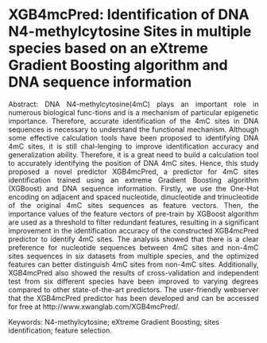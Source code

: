 # XGB4mcPred: Identification of DNA N4-methylcytosine Sites in multiple species based on an eXtreme Gradient Boosting algorithm and DNA sequence information

<p align="justify"><a>Abstract:</a> DNA N4-methylcytosine(4mC) plays an important role in numerous biological func-tions and is a mechanism of particular epigenetic importance. Therefore, accurate identification of the 4mC sites in DNA sequences is necessary to understand the functional mechanism. Although some effective calculation tools have been proposed to identifying DNA 4mC sites, it is still chal-lenging to improve identification accuracy and generalization ability. Therefore, it is a great need to build a calculation tool to accurately identifying the position of DNA 4mC sites. Hence, this study proposed a novel predictor XGB4mcPred, a predictor for 4mC sites identification trained using an extreme Gradient Boosting algorithm (XGBoost) and DNA sequence information. Firstly, we use the One-Hot encoding on adjacent and spaced nucleotide, dinucleotide and trinucleotide of the original 4mC sites sequences as feature vectors. Then, the importance values of the feature vectors of pre-train by XGBoost algorithm are used as a threshold to filter redundant features, resulting in a significant improvement in the identification accuracy of the constructed XGB4mcPred predictor to identify 4mC sites. The analysis showed that there is a clear preference for nucleotide sequences between 4mC sites and non-4mC sites sequences in six datasets from multiple species, and the optimized features can better distinguish 4mC sites from non-4mC sites. Additionally, XGB4mcPred also showed the results of cross-validation and independent test from six different species have been improved to varying degrees compared to other state-of-the-art predictors. The user-friendly webserver that the XGB4mcPred predictor has been developed and can be accessed for free at http://www.xwanglab.com/XGB4mcPred/.</p>


<a>Keywords</a>: N4-methylcytosine; eXtreme Gradient Boosting; sites identification; feature selection.
